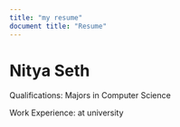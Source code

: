 ```yaml
---
title: "my resume"
document title: "Resume"
---
```


# Nitya Seth
Qualifications: Majors in Computer Science

Work Experience: at university
